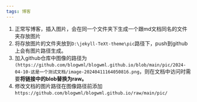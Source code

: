 ```yaml
---
tags: 博客
---
```


1. 正常写博客，插入图片，会在同一个文件夹下生成一个跟md文档同名的文件夹存放图片
2. 将存放图片的文件夹放到`D:\jekyll-TeXt-theme\pic`路径下，push到github上会有图片路径生成。
3. 加入github仓库中图像的路径为`(https://github.com/blogwml/blogwml.github.io/blob/main/pic/2024-04-10-这是一个测试文档/image-20240411164050816.png`，则在文档中访问时需要**将链接中的blob替换为raw。**
4. 修改文档的图片路径在图像路径前添加`https://github.com/blogwml/blogwml.github.io/raw/main/pic/`